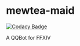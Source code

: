 # mewtea-maid

[![Codacy Badge](https://api.codacy.com/project/badge/Grade/d87a83f2a897477dad7c5bdd6a947a2c)](https://app.codacy.com/manual/Ediblewildfungi/MewteaMaid?utm_source=github.com&utm_medium=referral&utm_content=Ediblewildfungi/MewteaMaid&utm_campaign=Badge_Grade_Dashboard)

A QQBot for FFXIV
